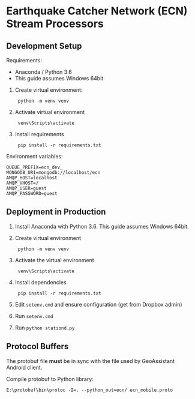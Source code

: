 # Earthquake Catcher Network (ECN) Stream Processors

## Development Setup

Requirements:

* Anaconda / Python 3.6
* This guide assumes Windows 64bit

1. Create virtual environment:

        python -m venv venv

2. Activate virtual environment

        venv\Scripts\activate

3. Install requirements

        pip install -r requirements.txt

Environment variables:

    QUEUE_PREFIX=ecn_dev_
    MONGODB_URI=mongodb://localhost/ecn
    AMQP_HOST=localhost
    AMQP_VHOST=/
    AMQP_USER=guest
    AMQP_PASSWORD=guest

## Deployment in Production

1. Install Anaconda with Python 3.6.
   This guide assumes Windows 64bit.

2. Create virtual environment

        python -m venv venv

3. Activate the virtual environment

        venv\Scripts\activate

4. Install dependencies

        pip install -r requirements.txt

5. Edit `setenv.cmd` and ensure configuration (get from Dropbox admin)
6. Run `setenv.cmd`
7. Run `python stationd.py`

## Protocol Buffers

The protobuf file **must** be in sync with the file used by GeoAssistant Android client.

Compile protobuf to Python library:

    E:\protobuf\bin\protoc -I=. --python_out=ecn/ ecn_mobile.proto
